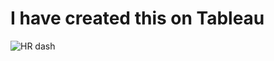 # I have created this on Tableau
![HR dash](https://user-images.githubusercontent.com/101083684/212241843-cd30e236-8fd0-489e-a7e5-946e859f6d04.jpg)
